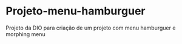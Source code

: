 # Projeto-menu-hamburguer
Projeto da DIO para criação de um projeto com menu hamburguer e morphing menu

